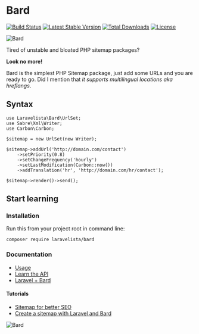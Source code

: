 # Bard

[![Build Status](https://travis-ci.org/laravelista/Bard.svg)](https://travis-ci.org/laravelista/Bard) [![Latest Stable Version](https://poser.pugx.org/laravelista/bard/v/stable.svg)](https://packagist.org/packages/laravelista/bard) [![Total Downloads](https://poser.pugx.org/laravelista/bard/downloads.svg)](https://packagist.org/packages/laravelista/bard) [![License](https://poser.pugx.org/laravelista/bard/license.svg)](https://packagist.org/packages/laravelista/bard)

![Bard](http://news.cdn.leagueoflegends.com/public/images/pages/2015/breveal/img/Promo_Bard_Reveal_BardFloating.png)

Tired of unstable and bloated PHP sitemap packages?
 
**Look no more!** 

Bard is the simplest PHP Sitemap package, just add some URLs and you are ready to go. Did I mention that *it supports multilingual locations aka hreflangs*. 

## Syntax

```
use Laravelista\Bard\UrlSet;
use Sabre\Xml\Writer;
use Carbon\Carbon;

$sitemap = new UrlSet(new Writer);

$sitemap->addUrl('http://domain.com/contact')
    ->setPriority(0.8)
    ->setChangeFrequency('hourly')
    ->setLastModification(Carbon::now())
    ->addTranslation('hr', 'http://domain.com/hr/contact');

$sitemap->render()->send();
```

## Start learning

### Installation

Run this from your project root in command line:

```
composer require laravelista/bard
```

### Documentation

- [Usage](https://github.com/laravelista/Bard/wiki/Usage)
- [Learn the API](https://github.com/laravelista/Bard/wiki/Learn-the-API)
- [Laravel + Bard](https://github.com/laravelista/Bard/wiki/Laravel-and-Bard)

#### Tutorials

- [Sitemap for better SEO](https://laravelista.com/lessons/sitemap-for-better-seo) 
- [Create a sitemap with Laravel and Bard](https://laravelista.com/posts/create-a-sitemap-with-laravel-and-bard)

![Bard](http://news.cdn.leagueoflegends.com/public/images/pages/2015/breveal/img/Promo_Bard_Reveal_Mask.png)
